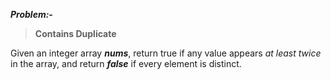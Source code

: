 ***Problem:-***

> **Contains Duplicate**

Given an integer array ***nums***, return true if any value appears *at least twice* in the array, and return ***false*** if every element is distinct.
